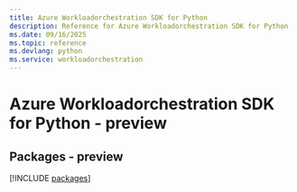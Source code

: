 ```yaml
---
title: Azure Workloadorchestration SDK for Python
description: Reference for Azure Workloadorchestration SDK for Python
ms.date: 09/16/2025
ms.topic: reference
ms.devlang: python
ms.service: workloadorchestration
---
```

# Azure Workloadorchestration SDK for Python - preview
## Packages - preview
[!INCLUDE [packages](workloadorchestration-index.md)]